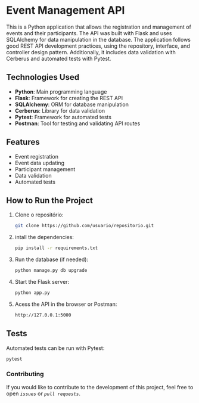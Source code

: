 # Event Management API

This is a Python application that allows the registration and management of events and their participants. The API was built with Flask and uses SQLAlchemy for data manipulation in the database. The application follows good REST API development practices, using the repository, interface, and controller design pattern. Additionally, it includes data validation with Cerberus and automated tests with Pytest.

## Technologies Used

- **Python**: Main programming language
- **Flask**: Framework for creating the REST API
- **SQLAlchemy**: ORM for database manipulation
- **Cerberus**: Library for data validation
- **Pytest**: Framework for automated tests
- **Postman**: Tool for testing and validating API routes

## Features

- Event registration
- Event data updating
- Participant management
- Data validation
- Automated tests

## How to Run the Project

1. Clone o repositório:
   ```bash
   git clone https://github.com/usuario/repositorio.git
2. intall the dependencies:
   ```bash
   pip install -r requirements.txt
3. Run the database (if needed):
   ```bash
   python manage.py db upgrade
4. Start the Flask server:
   ```bash
   python app.py
5. Acess the API in the browser or Postman:
   ```bash
   http://127.0.0.1:5000

## Tests
Automated tests can be run with Pytest:
```bash
pytest
```

### Contributing
If you would like to contribute to the development of this project, feel free to open *`issues`* or *`pull requests`*.
